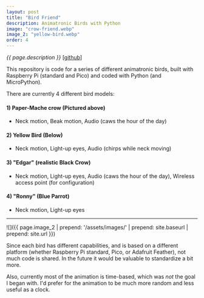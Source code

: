 ```yaml
---
layout: post
title: "Bird Friend"
description: Animatronic Birds with Python
image: "crow-friend.webp"
image_2: "yellow-bird.webp"
order: 4
---
```


_{{ page.description }}_ [[github](https://github.com/dtredger/bird_friend)]

This repository is code for a series of different animatronic birds, built with Raspberry Pi (standard and Pico) and coded with Python (and MicroPython).

There are currently 4 different bird models:

#### 1) Paper-Mache crow (Pictured above)
- Neck motion, Beak motion, Audio (caws the hour of the day)

#### 2) Yellow Bird (Below)
- Neck motion, Light-up eyes, Audio (chirps while neck moving)

#### 3) "Edgar" (realistic Black Crow)
- Neck motion, Light-up eyes, Audio (caws the hour of the day), Wireless access point (for configuration)

#### 4) "Ronny" (Blue Parrot)
- Neck motion, Light-up eyes

---

![]({{ page.image_2 | prepend: '/assets/images/' | prepend: site.baseurl | prepend: site.url }})

Since each bird has different capabilities, and is based on a different platform (whether Raspberry Pi standard, Pico, or Adafruit Feather), not much code is shared.
In the future it would be valuable to standardize a bit more.

Also, currently most of the animation is time-based, which was _not_ the goal I began with. I'd prefer for the animation to be much more random and less useful as a clock.
